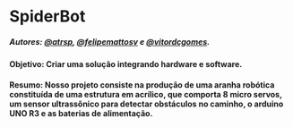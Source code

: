 # SpiderBot

##### Autores: [@atrsp](https://github.com/atrsp), [@felipemattosv](https://github.com/felipemattosv) e [@vitordcgomes](https://github.com/vitordcgomes).

#### **Objetivo:** Criar uma solução integrando hardware e software.

#### **Resumo:** Nosso projeto consiste na produção de uma aranha robótica constituída de uma estrutura em acrílico, que comporta 8 micro servos, um sensor ultrassônico para detectar obstáculos no caminho, o arduino UNO R3 e as baterias de alimentação.

